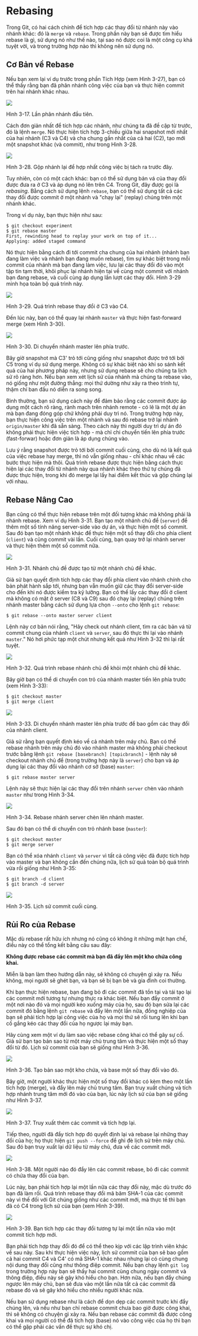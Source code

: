 # Rebasing

Trong Git, có hai cách chính để tích hợp các thay đổi từ nhánh này vào nhánh khác: đó là `merge` và `rebase`. Trong phần này bạn sẽ được tìm hiểu rebase là gì, sử dụng nó như thế nào, tại sao nó được coi là một công cụ khá tuyệt vời, và trong trường hợp nào thì không nên sử dụng nó.

## Cơ Bản về Rebase

Nếu bạn xem lại ví dụ trước trong phần Tích Hợp (xem Hình 3-27), bạn có thể thấy rằng bạn đã phân nhánh công việc của bạn và thực hiện commit trên hai nhánh khác nhau.


![](http://git-scm.com/figures/18333fig0327-tn.png)

Hình 3-17. Lần phân nhánh đầu tiên.

Cách đơn giản nhất để tích hợp các nhánh, như chúng ta đã đề cập từ trước, đó là lệnh `merge`. Nó thực hiện tích hợp 3-chiều giữa hai snapshot mới nhất của hai nhánh (C3 và C4) và cha chung gần nhất của cả hai (C2), tạo mới một snapshot khác (và commit), như trong Hình 3-28.


![](http://git-scm.com/figures/18333fig0328-tn.png)

Hình 3-28. Gộp nhánh lại để hợp nhất công việc bị tách ra trước đây.

Tuy nhiên, còn có một cách khác: bạn có thể sử dụng bản vá của thay đổi được đưa ra ở C3 và áp dụng nó lên trên C4. Trong Git, đây được gọi là _rebasing_. Bằng cách sử dụng lệnh `rebase`, bạn có thể sử dụng tất cả các thay đổi được commit ở một nhánh và "chạy lại" (replay) chúng trên một nhánh khác.

Trong ví dụ này, bạn thực hiện như sau:

	$ git checkout experiment
	$ git rebase master
	First, rewinding head to replay your work on top of it...
	Applying: added staged command

Nó thực hiện bằng cách đi tới commit cha chung của hai nhánh (nhánh bạn đang làm việc và nhánh bạn đang muốn rebase), tìm sự khác biệt trong mỗi commit của nhánh mà bạn đang làm việc, lưu lại các thay đổi đó vào một tập tin tạm thời, khôi phục lại nhánh hiện tại về cùng một commit với nhánh bạn đang rebase, và cuối cùng áp dụng lần lượt các thay đổi. Hình 3-29 minh họa toàn bộ quá trình này.


![](http://git-scm.com/figures/18333fig0329-tn.png)

Hình 3-29. Quá trình rebase thay đổi ở C3 vào C4.

Đến lúc này, bạn có thể quay lại nhánh `master` và thực hiện fast-forward merge (xem Hình 3-30).


![](http://git-scm.com/figures/18333fig0330-tn.png)

Hình 3-30. Di chuyển nhánh master lên phía trước.

Bây giờ snapshot mà C3' trỏ tới cũng giống như snapshot được trở tới bởi C5 trong ví dụ sử dụng merge. Không có sự khác biệt nào khi so sánh kết quả của hai phương pháp này, nhưng sử dụng rebase sẽ cho chúng ta lịch sử rõ ràng hơn. Nếu bạn xem xét lịch sử của nhánh mà chúng ta rebase vào, nó giống như một đường thẳng: mọi thứ dường như xảy ra theo trình tự, thậm chí ban đầu nó diễn ra song song.


Bình thường, bạn sử dụng cách này để đảm bảo rằng các commit được áp dụng một cách rõ ràng, rành mạch trên nhánh remote - có lẽ là một dự án mà bạn đang đóng góp chứ không phải duy trì nó. Trong trường hợp này, bạn thực hiện công việc trên một nhánh và sau đó rebase trở lại nhánh `origin/master` khi đã sẵn sàng. Theo cách này thì người duy trì dự án đó không phải thực hiện việc tích hợp - mà chỉ chi chuyển tiến lên phía trước (fast-forwar) hoặc đơn giản là áp dụng chúng vào.

Lưu ý rằng snapshot được trỏ tới bởi commit cuối cùng, cho dù nó là kết quả của việc rebase hay merge, thì nó vẫn giống nhau - chỉ khác nhau về các bước thực hiện mà thôi. Quá trình rebase được thực hiện bằng cách thực hiện lại các thay đổi từ nhánh này qua nhánh khác theo thứ tự chúng đã được thực hiện, trong khi đó merge lại lấy hai điểm kết thúc và gộp chúng lại với nhau.

## Rebase Nâng Cao

Bạn cũng có thể thực hiện rebase trên một đối tượng khác mà không phải là nhánh rebase. Xem ví dụ Hình 3-31. Bạn tạo một nhánh chủ để (`server`) để thêm một số tính năng server-side vào dự án, và thực hiện một số commit. Sau đó bạn tạo một nhánh khác để thực hiện một số thay đổi cho phía client (`client`) và cũng commit vài lần. Cuối cùng, bạn quay trở lại nhánh server và thực hiện thêm một số commit nữa.


![](http://git-scm.com/figures/18333fig0331-tn.png)

Hình 3-31. Nhánh chủ đề được tạo từ một nhánh chủ đề khác.

Giả sử bạn quyết định tích hợp các thay đổi phía client vào nhánh chính cho bản phát hành sắp tới, nhưng bạn vẫn muốn giữ các thay đổi server-side cho đến khi nó được kiểm tra kỹ lưỡng. Bạn có thể lấy các thay đổi ở client mà không có mặt ở server (C8 và C9) sau đó chạy lại (replay) chúng trên nhánh master bằng cách sử dụng lựa chọn `--onto` cho lệnh `git rebase`:

	$ git rebase --onto master server client

Lệnh này cơ bản nói rằng, "Hãy check out nhánh client, tìm ra các bản vá từ commit chung của nhánh `client` và `server`, sau đó thực thi lại vào nhánh `master`." Nó hơi phức tạp một chút nhưng kết quả như Hình 3-32 thì lại rất tuyệt.


![](http://git-scm.com/figures/18333fig0332-tn.png)

Hình 3-32. Quá trình rebase nhánh chủ đề khỏi một nhánh chủ đề khác.

Bây giờ bạn có thể di chuyển con trỏ của nhánh master tiến lên phía trước (xem Hình 3-33):

	$ git checkout master
	$ git merge client


![](http://git-scm.com/figures/18333fig0333-tn.png)

Hình 3-33. Di chuyển nhánh master lên phía trước để bao gồm các thay đổi của nhánh client.

Giả sử rằng bạn quyết định kéo về cả nhánh trên máy chủ. Bạn có thể rebase nhánh trên máy chủ đó vào nhánh master mà không phải checkout trước bằng lệnh `git rebase [basebranch] [topicbranch]` - lệnh này sẽ checkout nhánh chủ để (trong trường hợp này là `server`) cho bạn và áp dụng lại các thay đổi vào nhánh cơ sở (base) `master`:

	$ git rebase master server

Lệnh này sẽ thực hiện lại các thay đổi trên nhánh `server` chèn vào nhánh `master` như trong Hình 3-34.


![](http://git-scm.com/figures/18333fig0334-tn.png)

Hình 3-34. Rebase nhánh server chèn lên nhánh master. 

Sau đó bạn có thể di chuyển con trỏ nhánh base (`master`):

	$ git checkout master
	$ git merge server

Bạn có thể xóa nhánh `client` và `server` vì tất cả công việc đã được tích hợp vào master và bạn không cần đến chúng nữa, lịch sử quả toàn bộ quá trình vừa rồi giống như Hình 3-35:

	$ git branch -d client
	$ git branch -d server


![](http://git-scm.com/figures/18333fig0335-tn.png)

Hình 3-35. Lịch sử commit cuối cùng.

## Rủi Ro của Rebase

Mặc dù rebase rất hữu ích nhưng nó cũng có không ít những mặt hạn chế, điều này có thể tổng kết bằng câu sau đây:

**Không được rebase các commit mà bạn đã đẩy lên một kho chứa công khai.**

Miễn là bạn làm theo hướng dẫn này, sẽ không có chuyện gì xảy ra. Nếu không, mọi người sẽ ghét bạn, và bạn sẽ bị bạn bè và gia đình coi thường.

Khi bạn thực hiện rebase, bạn đang bỏ đi các commit đã tồn tại và tái tạo lại các commit mới tương tự nhưng thực ra khác biệt. Nếu bạn đẩy commit ở một nơi nào đó và mọi người kéo xuống máy của họ, sau đó bạn sửa lại các commit đó bằng lệnh `git rebase` và đẩy lên một lần nữa, đồng nghiệp của bạn sẽ phải tích hợp lại công việc của họ và mọi thứ sẽ rối tung lên khi bạn cố gắng kéo các thay đổi của họ ngược lại máy bạn.

Hãy cùng xem một ví dụ làm sao việc rebase công khai có thể gây sự cố. Giả sử bạn tạo bản sao từ một máy chủ trung tâm và thực hiện một số thay đổi từ đó. Lịch sử commit của bạn sẽ giống như Hình 3-36.


![](http://git-scm.com/figures/18333fig0336-tn.png)

Hình 3-36. Tạo bản sao một kho chứa, và base một số thay đổi vào đó.

Bây giờ, một người khác thực hiện một số thay đổi khác có kèm theo một lần tích hợp (merge), và đẩy lên máy chủ trung tâm. Bạn truy xuất chúng và tích hợp nhánh trung tâm mới đó vào của bạn, lúc này lịch sử của bạn sẽ giống như Hình 3-37.


![](http://git-scm.com/figures/18333fig0337-tn.png)

Hình 3-37. Truy xuất thêm các commit và tích hợp lại.

Tiếp theo, người đã đẩy tích hợp đó quyết định lại và rebase lại những thay đổi của họ; họ thực hiện `git push --force` để ghi đè lịch sử trên máy chủ. Sau đó bạn truy xuất lại dữ liệu từ máy chủ, đưa về các commit mới.


![](http://git-scm.com/figures/18333fig0338-tn.png)

Hình 3-38. Một người nào đó đẩy lên các commit rebase, bỏ đi các commit có chứa thay đổi của bạn.

Lúc này, bạn phải tích hợp lại một lần nữa các thay đổi này, mặc dù trước đó bạn đã làm rồi. Quá trình rebase thay đổi mã băm SHA-1 của các commit này vì thế đối với Git chúng giống như các commit mới, mà thực tế thì bạn đã có C4 trong lịch sử của bạn (xem Hình 3-39).


![](http://git-scm.com/figures/18333fig0339-tn.png)

Hình 3-39. Bạn tích hợp các thay đổi tương tự lại một lần nữa vào một commit tích hợp mới.

Bạn phải tích hợp thay đổi đó để có thể theo kịp với các lập trình viên khác về sau này. Sau khi thực hiện việc này, lịch sử commit của bạn sẽ bao gồm cả hai commit C4 và C4' có mã SHA-1 khác nhau nhưng lại có cùng chung nội dung thay đổi cũng như thông điệp commit. Nếu bạn chạy lệnh `git log` trong trường hợp này bạn sẽ thấy hai commit cùng chung ngày commit và thông điệp, điều này sẽ gây khó hiểu cho bạn. Hơn nữa, nếu bạn đẩy chúng ngược lên máy chủ, bạn sẽ đưa vào một lần nữa tất cả các commit đã rebase đó và sẽ gây khó hiểu cho nhiều người khác nữa.

Nếu bạn sử dụng rebase như là cách để dọn dẹp các commit trước khi đẩy chúng lên, và nếu như bạn chỉ rebase commit chưa bao giờ được công khai, thì sẽ không có chuyện gì xảy ra. Nếu bạn rebase các commit đã được công khai và mọi người có thể đã tích hợp (base) nó vào công việc của họ thì bạn có thể gặp phải các vấn đề thực sự khó chị.
